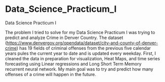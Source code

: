 # Data_Science_Practicum_I
Data Science Practicum I 


The problem I tried to solve for my Data Science Practicum I was trying to predict and analyze Crime in Denver Country.  The dataset (https://www.denvergov.org/opendata/dataset/city-and-county-of-denver-crime) has 19 fields of criminal offenses from the previous five calendar years pules the current year to date and is updated every weekday. First, I cleaned the data in preparation for visualization, Heat Maps, and time series forecasting using Linear regressions and Long Short Term Memory recurrent neural network. My main goal was to try and predict how many offenses of a crime will happen in the future.

